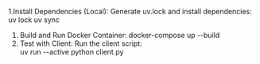 1.Install Dependencies (Local): Generate uv.lock and install dependencies:
uv lock
uv sync
1. Build and Run Docker Container:
docker-compose up --build
2. Test with Client: Run the client script:   
uv run --active python client.py